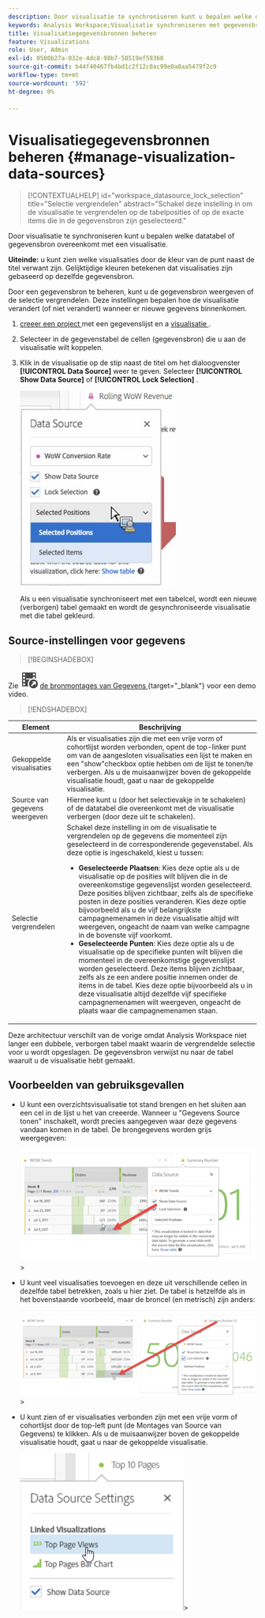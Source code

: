 ```yaml
---
description: Door visualisatie te synchroniseren kunt u bepalen welke datatabel of gegevensbron overeenkomt met een visualisatie.
keywords: Analysis Workspace;Visualisatie synchroniseren met gegevensbron
title: Visualisatiegegevensbronnen beheren
feature: Visualizations
role: User, Admin
exl-id: 0500b27a-032e-4dc8-98b7-58519ef59368
source-git-commit: b44f40467fb4bd1c2f12c0ac99e0a0aa5479f2c9
workflow-type: tm+mt
source-wordcount: '592'
ht-degree: 0%

---
```


# Visualisatiegegevensbronnen beheren {#manage-visualization-data-sources}

>[!CONTEXTUALHELP]
>id="workspace_datasource_lock_selection"
>title="Selectie vergrendelen"
>abstract="Schakel deze instelling in om de visualisatie te vergrendelen op de tabelposities of op de exacte items die in de gegevensbron zijn geselecteerd."

Door visualisatie te synchroniseren kunt u bepalen welke datatabel of gegevensbron overeenkomt met een visualisatie.

**Uiteinde:** u kunt zien welke visualisaties door de kleur van de punt naast de titel verwant zijn. Gelijktijdige kleuren betekenen dat visualisaties zijn gebaseerd op dezelfde gegevensbron.

Door een gegevensbron te beheren, kunt u de gegevensbron weergeven of de selectie vergrendelen. Deze instellingen bepalen hoe de visualisatie verandert (of niet verandert) wanneer er nieuwe gegevens binnenkomen.

1. [ creeer een project ](/help/analyze/analysis-workspace/home.md) met een gegevenslijst en a [ visualisatie ](/help/analyze/analysis-workspace/visualizations/freeform-analysis-visualizations.md).
1. Selecteer in de gegevenstabel de cellen (gegevensbron) die u aan de visualisatie wilt koppelen.
1. Klik in de visualisatie op de stip naast de titel om het dialoogvenster **[!UICONTROL Data Source]** weer te geven. Selecteer **[!UICONTROL Show Data Source]** of **[!UICONTROL Lock Selection]** .

   ![](assets/manage-data-source.png)

   Als u een visualisatie synchroniseert met een tabelcel, wordt een nieuwe (verborgen) tabel gemaakt en wordt de gesynchroniseerde visualisatie met die tabel gekleurd.

## Source-instellingen voor gegevens




>[!BEGINSHADEBOX]

Zie ![ VideoCheckedOut ](/help/assets/icons/VideoCheckedOut.svg) [ de bronmontages van Gegevens ](https://video.tv.adobe.com/v/23729?quality=12&learn=on){target="_blank"} voor een demo video.

>[!ENDSHADEBOX]


| Element | Beschrijving |
| --- | --- |
| Gekoppelde visualisaties | Als er visualisaties zijn die met een vrije vorm of cohortlijst worden verbonden, opent de top-linker punt om van de aangesloten visualisaties een lijst te maken en een &quot;show&quot;checkbox optie hebben om de lijst te tonen/te verbergen. Als u de muisaanwijzer boven de gekoppelde visualisatie houdt, gaat u naar de gekoppelde visualisatie. |
| Source van gegevens weergeven | Hiermee kunt u (door het selectievakje in te schakelen) of de datatabel die overeenkomt met de visualisatie verbergen (door deze uit te schakelen). |
| Selectie vergrendelen | Schakel deze instelling in om de visualisatie te vergrendelen op de gegevens die momenteel zijn geselecteerd in de corresponderende gegevenstabel. Als deze optie is ingeschakeld, kiest u tussen:<ul><li>**Geselecteerde Plaatsen**: Kies deze optie als u de visualisatie op de posities wilt blijven die in de overeenkomstige gegevenslijst worden geselecteerd. Deze posities blijven zichtbaar, zelfs als de specifieke posten in deze posities veranderen. Kies deze optie bijvoorbeeld als u de vijf belangrijkste campagnemenamen in deze visualisatie altijd wilt weergeven, ongeacht de naam van welke campagne in de bovenste vijf voorkomt.</li><li>**Geselecteerde Punten**: Kies deze optie als u de visualisatie op de specifieke punten wilt blijven die momenteel in de overeenkomstige gegevenslijst worden geselecteerd. Deze items blijven zichtbaar, zelfs als ze een andere positie innemen onder de items in de tabel. Kies deze optie bijvoorbeeld als u in deze visualisatie altijd dezelfde vijf specifieke campagnemenamen wilt weergeven, ongeacht de plaats waar die campagnemenamen staan.</li></ul> |

Deze architectuur verschilt van de vorige omdat Analysis Workspace niet langer een dubbele, verborgen tabel maakt waarin de vergrendelde selectie voor u wordt opgeslagen. De gegevensbron verwijst nu naar de tabel waaruit u de visualisatie hebt gemaakt.

## Voorbeelden van gebruiksgevallen

* U kunt een overzichtsvisualisatie tot stand brengen en het sluiten aan een cel in de lijst u het van creeerde. Wanneer u &quot;Gegevens Source tonen&quot; inschakelt, wordt precies aangegeven waar deze gegevens vandaan komen in de tabel. De brongegevens worden grijs weergegeven:

  ![](assets/data-source2.png)>
* U kunt veel visualisaties toevoegen en deze uit verschillende cellen in dezelfde tabel betrekken, zoals u hier ziet. De tabel is hetzelfde als in het bovenstaande voorbeeld, maar de broncel (en metrisch) zijn anders:

  ![](assets/data-source3.png)>
* U kunt zien of er visualisaties verbonden zijn met een vrije vorm of cohortlijst door de top-left punt (de Montages van Source van Gegevens) te klikken. Als u de muisaanwijzer boven de gekoppelde visualisatie houdt, gaat u naar de gekoppelde visualisatie.

  ![](assets/linked-visualizations.png)>
